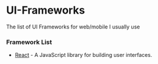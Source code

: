 # UI-Frameworks
The list of UI Frameworks for web/mobile I usually use

### Framework List

- [React](https://reactjs.org/) - A JavaScript library for building user interfaces.
